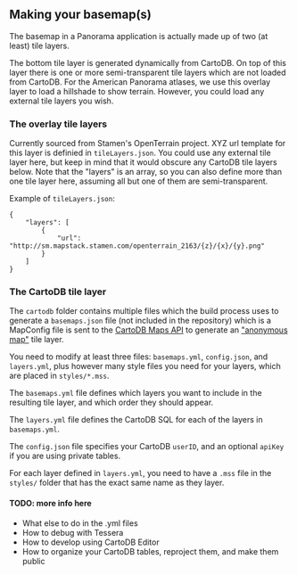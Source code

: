 ## Making your basemap(s)


The basemap in a Panorama application is actually made up of two (at least) tile layers.

The bottom tile layer is generated dynamically from CartoDB. On top of this layer there is one or more semi-transparent tile layers which are not loaded from CartoDB. For the American Panorama atlases, we use this overlay layer to load a hillshade to show terrain. However, you could load any external tile layers you wish.

### The overlay tile layers

Currently sourced from Stamen's OpenTerrain project. XYZ url template for this layer is definied in `tileLayers.json`. You could use any external tile layer here, but keep in mind that it would obscure any CartoDB tile layers below. Note that the "layers" is an array, so you can also define more than one tile layer here, assuming all but one of them are semi-transparent.

Example of `tileLayers.json`:

```
{
	"layers": [
		{
			"url": "http://sm.mapstack.stamen.com/openterrain_2163/{z}/{x}/{y}.png"
		}
	]
}
```


### The CartoDB tile layer

The `cartodb` folder contains multiple files which the build process uses to generate a `basemaps.json` file (not included in the repository) which is a MapConfig file is sent to the [CartoDB Maps API](http://docs.cartodb.com/cartodb-platform/maps-api/) to generate an ["anonymous map"](http://docs.cartodb.com/cartodb-platform/maps-api/anonymous-maps/) tile layer.

You need to modify at least three files: `basemaps.yml`, `config.json`, and `layers.yml`, plus however many style files you need for your layers, which are placed in `styles/*.mss`. 

The `basemaps.yml` file defines which layers you want to include in the resulting tile layer, and which order they should appear.

The `layers.yml` file defines the CartoDB SQL for each of the layers in `basemaps.yml`. 

The `config.json` file specifies your CartoDB `userID`, and an optional `apiKey` if you are using private tables.

For each layer defined in `layers.yml`, you need to have a `.mss` file in the `styles/` folder that has the exact same name as they layer.

#### TODO: more info here

 * What else to do in the .yml files
 * How to debug with Tessera
 * How to develop using CartoDB Editor
 * How to organize your CartoDB tables, reproject them, and make them public
